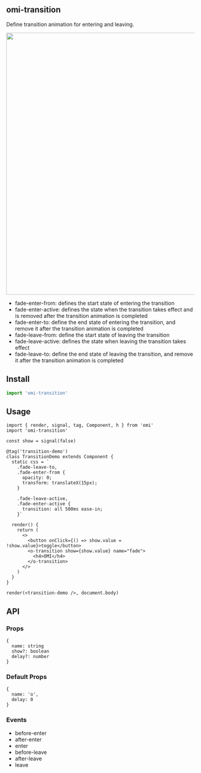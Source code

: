 ## omi-transition

Define transition animation for entering and leaving.

<img src="https://gtimg.wechatpay.cn/resource/xres/img/202208/2494dd9ecc01582e53a0d22d085fd932_1468x346.png" width="700">

- fade-enter-from: defines the start state of entering the transition
- fade-enter-active: defines the state when the transition takes effect and is removed after the transition animation is completed
- fade-enter-to: define the end state of entering the transition, and remove it after the transition animation is completed
- fade-leave-from: define the start state of leaving the transition
- fade-leave-active: defines the state when leaving the transition takes effect
- fade-leave-to: define the end state of leaving the transition, and remove it after the transition animation is completed

## Install

```js
import 'omi-transition'
```


## Usage

```tsx
import { render, signal, tag, Component, h } from 'omi'
import 'omi-transition'

const show = signal(false)

@tag('transition-demo')
class TransitionDemo extends Component {
  static css = `
    .fade-leave-to,
    .fade-enter-from {
      opacity: 0;
      transform: translateX(15px);
    }

    .fade-leave-active,
    .fade-enter-active {
      transition: all 500ms ease-in;
    }`

  render() {
    return (
      <>
        <button onClick={() => show.value = !show.value}>toggle</button>
        <o-transition show={show.value} name="fade">
          <h4>OMI</h4>
        </o-transition>
      </>
    )
  }
}

render(<transition-demo />, document.body)
```

## API

### Props

```tsx
{
  name: string
  show?: boolean
  delay?: number
}
```

### Default Props

```tsx
{
  name: 'o',
  delay: 0
}
```
### Events

* before-enter
* after-enter
* enter
* before-leave
* after-leave
* leave


